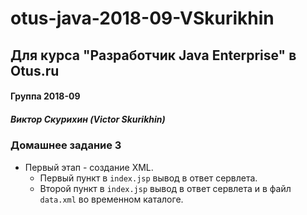 # otus-java-2018-09-VSkurikhin
## Для курса "Разработчик Java Enterprise" в Otus.ru

#### Группа 2018-09
##### Виктор Скурихин (Victor Skurikhin)

### Домашнее задание 3

 * Первый этап - создание XML.
   * Первый пункт в `index.jsp` вывод в ответ сервлета.
   * Второй пункт в `index.jsp` вывод в ответ сервлета и в файл `data.xml` во временном каталоге.

